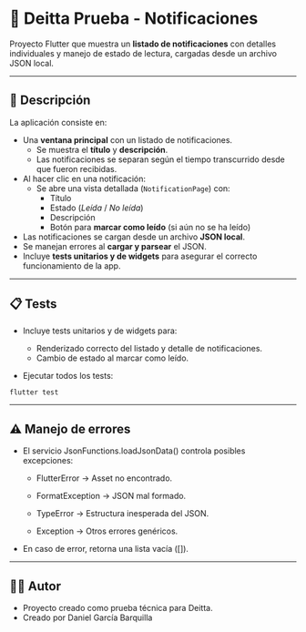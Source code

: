 # 📱 Deitta Prueba - Notificaciones

Proyecto Flutter que muestra un **listado de notificaciones** con detalles individuales y manejo de estado de lectura, cargadas desde un archivo JSON local.

---

## 🚀 Descripción

La aplicación consiste en:

- Una **ventana principal** con un listado de notificaciones.
  - Se muestra el **título** y **descripción**.
  - Las notificaciones se separan según el tiempo transcurrido desde que fueron recibidas.
- Al hacer clic en una notificación:
  - Se abre una vista detallada (`NotificationPage`) con:
    - Título
    - Estado (_Leída_ / _No leída_)
    - Descripción
    - Botón para **marcar como leído** (si aún no se ha leído)
- Las notificaciones se cargan desde un archivo **JSON local**.
- Se manejan errores al **cargar y parsear** el JSON.
- Incluye **tests unitarios y de widgets** para asegurar el correcto funcionamiento de la app.

---

## 📋 Tests

- Incluye tests unitarios y de widgets para:

  - Renderizado correcto del listado y detalle de notificaciones.
  - Cambio de estado al marcar como leído.

- Ejecutar todos los tests:

```bash
flutter test
```

---

## ⚠️ Manejo de errores

- El servicio JsonFunctions.loadJsonData() controla posibles excepciones:

  - FlutterError → Asset no encontrado.

  - FormatException → JSON mal formado.

  - TypeError → Estructura inesperada del JSON.

  - Exception → Otros errores genéricos.

- En caso de error, retorna una lista vacía ([]).

---

## 👨‍💼 Autor

- Proyecto creado como prueba técnica para Deitta.
- Creado por Daniel García Barquilla
